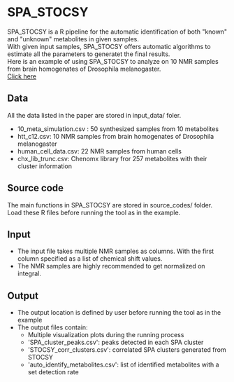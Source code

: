 # SPA_STOCSY

SPA_STOCSY is a R pipeline for the automatic identification of both "known" and "unknown" metabolites in given samples.  
With given input samples, SPA_STOCSY offers automatic algorithms to estimate all the parameters to generatet the final results.  
Here is an example of using SPA_STOCSY to analyze on 10 NMR samples from brain homogenates of Drosophila melanogaster.  
[Click here](https://wanliw96.github.io/SPA_STOCSY/spa_stocsy_menu.html)

## Data

All the data listed in the paper are stored in input_data/ foler. 
- 10_meta_simulation.csv : 50 synthesized samples from 10 metabolites
- htt_c12.csv: 10 NMR samples from brain homogenates of Drosophila melanogaster
- human_cell_data.csv: 22 NMR samples from human cells  
- chx_lib_trunc.csv: Chenomx library fror 257 metabolites with their cluster information  

## Source code

The main functions in SPA_STOCSY are stored in source_codes/ folder.  
Load these R files before running the tool as in the example.

## Input

- The input file takes multiple NMR samples as columns. With the first column specified as a list of chemical shift values.
- The NMR samples are highly recommended to get normalized on integral.


## Output

- The output location is defined by user before running the tool as in the example
- The output files contain:
    - Multiple visualization plots during the running process
    - 'SPA_cluster_peaks.csv': peaks detected in each SPA cluster
    - 'STOCSY_corr_clusters.csv': correlated SPA clusters generated from STOCSY
    - 'auto_identify_metabolites.csv': list of identified metabolites with a set detection rate




